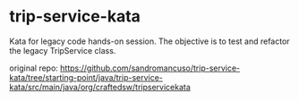 # trip-service-kata

Kata for legacy code hands-on session. The objective is to test and refactor the legacy TripService class.

original repo: https://github.com/sandromancuso/trip-service-kata/tree/starting-point/java/trip-service-kata/src/main/java/org/craftedsw/tripservicekata
